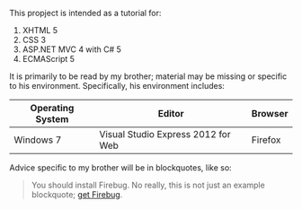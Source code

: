 This propject is intended as a tutorial for:

1. XHTML 5
2. CSS 3
3. ASP.NET MVC 4 with C# 5
4. ECMAScript 5

It is primarily to be read by my brother; material may be missing or specific to his environment. Specifically, his environment includes:

| Operating System | Editor                             | Browser |
|------------------|------------------------------------|---------|
| Windows 7        | Visual Studio Express 2012 for Web | Firefox |

Advice specific to my brother will be in blockquotes, like so:

> You should install Firebug. No really, this is not just an example blockquote; [get Firebug](http://getfirebug.com/).